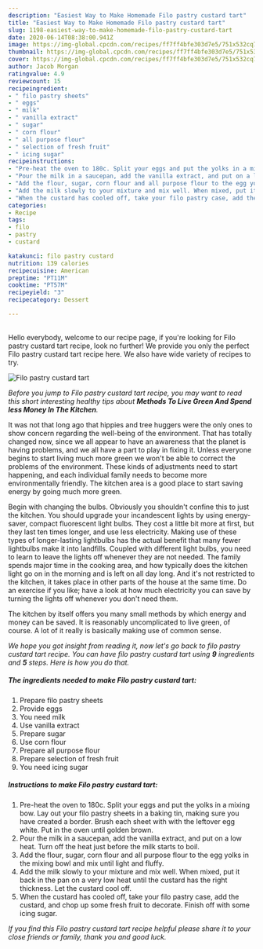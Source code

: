 ```yaml
---
description: "Easiest Way to Make Homemade Filo pastry custard tart"
title: "Easiest Way to Make Homemade Filo pastry custard tart"
slug: 1198-easiest-way-to-make-homemade-filo-pastry-custard-tart
date: 2020-06-14T08:38:00.941Z
image: https://img-global.cpcdn.com/recipes/ff7ff4bfe303d7e5/751x532cq70/filo-pastry-custard-tart-recipe-main-photo.jpg
thumbnail: https://img-global.cpcdn.com/recipes/ff7ff4bfe303d7e5/751x532cq70/filo-pastry-custard-tart-recipe-main-photo.jpg
cover: https://img-global.cpcdn.com/recipes/ff7ff4bfe303d7e5/751x532cq70/filo-pastry-custard-tart-recipe-main-photo.jpg
author: Jacob Morgan
ratingvalue: 4.9
reviewcount: 15
recipeingredient:
- " filo pastry sheets"
- " eggs"
- " milk"
- " vanilla extract"
- " sugar"
- " corn flour"
- " all purpose flour"
- " selection of fresh fruit"
- " icing sugar"
recipeinstructions:
- "Pre-heat the oven to 180c. Split your eggs and put the yolks in a mixing bow. Lay out your filo pastry sheets in a baking tin, making sure you have created a border. Brush each sheet with with the leftover egg white. Put in the oven until golden brown."
- "Pour the milk in a saucepan, add the vanilla extract, and put on a low heat. Turn off the heat just before the milk starts to boil."
- "Add the flour, sugar, corn flour and all purpose flour to the egg yolks in the mixing bowl and mix until light and fluffy."
- "Add the milk slowly to your mixture and mix well. When mixed, put it back in the pan on a very low heat until the custard has the right thickness. Let the custard cool off."
- "When the custard has cooled off, take your filo pastry case, add the custard, and chop up some fresh fruit to decorate. Finish off with some icing sugar."
categories:
- Recipe
tags:
- filo
- pastry
- custard

katakunci: filo pastry custard 
nutrition: 139 calories
recipecuisine: American
preptime: "PT11M"
cooktime: "PT57M"
recipeyield: "3"
recipecategory: Dessert

---
```

<br>
Hello everybody, welcome to our recipe page, if you're looking for Filo pastry custard tart recipe, look no further! We provide you only the perfect Filo pastry custard tart recipe here. We also have wide variety of recipes to try.
<br>


![Filo pastry custard tart](https://img-global.cpcdn.com/recipes/ff7ff4bfe303d7e5/751x532cq70/filo-pastry-custard-tart-recipe-main-photo.jpg)

<i>Before you jump to Filo pastry custard tart recipe, you may want to read this short interesting healthy tips about 
<strong>Methods To Live Green And Spend less Money In The Kitchen</strong>.</i>
</br>

It was not that long ago that hippies and tree huggers were the only ones to show concern regarding the well-being of the environment. That has totally changed now, since we all appear to have an awareness that the planet is having problems, and we all have a part to play in fixing it. Unless everyone begins to start living much more green we won't be able to correct the problems of the environment. These kinds of adjustments need to start happening, and each individual family needs to become more environmentally friendly. The kitchen area is a good place to start saving energy by going much more green.

Begin with changing the bulbs. Obviously you shouldn't confine this to just the kitchen. You should upgrade your incandescent lights by using energy-saver, compact fluorescent light bulbs. They cost a little bit more at first, but they last ten times longer, and use less electricity. Making use of these types of longer-lasting lightbulbs has the actual benefit that many fewer lightbulbs make it into landfills. Coupled with different light bulbs, you need to learn to leave the lights off whenever they are not needed. The family spends major time in the cooking area, and how typically does the kitchen light go on in the morning and is left on all day long. And it's not restricted to the kitchen, it takes place in other parts of the house at the same time. Do an exercise if you like; have a look at how much electricity you can save by turning the lights off whenever you don't need them.

The kitchen by itself offers you many small methods by which energy and money can be saved. It is reasonably uncomplicated to live green, of course. A lot of it really is basically making use of common sense.


<i>We hope you got insight from reading it, now let's go back to filo pastry custard tart recipe. You can have filo pastry custard tart using <strong>9</strong> ingredients and <strong>5</strong> steps. Here is how you do that.
</i>

##### The ingredients needed to make Filo pastry custard tart:

1. Prepare  filo pastry sheets
1. Provide  eggs
1. You need  milk
1. Use  vanilla extract
1. Prepare  sugar
1. Use  corn flour
1. Prepare  all purpose flour
1. Prepare  selection of fresh fruit
1. You need  icing sugar


##### Instructions to make Filo pastry custard tart:

1. Pre-heat the oven to 180c. Split your eggs and put the yolks in a mixing bow. Lay out your filo pastry sheets in a baking tin, making sure you have created a border. Brush each sheet with with the leftover egg white. Put in the oven until golden brown.
1. Pour the milk in a saucepan, add the vanilla extract, and put on a low heat. Turn off the heat just before the milk starts to boil.
1. Add the flour, sugar, corn flour and all purpose flour to the egg yolks in the mixing bowl and mix until light and fluffy.
1. Add the milk slowly to your mixture and mix well. When mixed, put it back in the pan on a very low heat until the custard has the right thickness. Let the custard cool off.
1. When the custard has cooled off, take your filo pastry case, add the custard, and chop up some fresh fruit to decorate. Finish off with some icing sugar.


<i>If you find this Filo pastry custard tart recipe helpful please share it to your close friends or family, thank you and good luck.</i>
